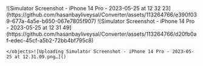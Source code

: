 <?xml version="1.0" encoding="UTF-8" standalone="no"?>
<document type="com.apple.InterfaceBuilder3.CocoaTouch.XIB" version="3.0" toolsVersion="13142" targetRuntime="iOS.CocoaTouch" propertyAccessControl="none" useAutolayout="YES" useTraitCollections="YES" useSafeAreas="YES" colorMatched="YES">
    <dependencies>
        <plugIn identifier="com.apple.InterfaceBuilder.IBCocoaTouchPlugin" version="12042"/>
    </dependencies>
    <objects>
        <placeholder placeholderIdentifier="IBFilesOwner" id="-1" userLabel="File's Owner"/>
        <placeholder placeholderIdentifier="IBFirstResponder" id="-2" customClass="UIResponder"/>![Simulator Screenshot - iPhone 14 Pro - 2023-05-25 at 12 32 23](https://github.com/hasanbayliveysal/Converter/assets/113264766/e390f039-677a-4a5e-b650-067e7805f907)
![Simulator Screenshot - iPhone 14 Pro - 2023-05-25 at 12 31 49](https://github.com/hasanbayliveysal/Converter/assets/113264766/d20fb0af-edec-45cf-a5b2-72bb4bf795c8)

    </objects>![Uploading Simulator Screenshot - iPhone 14 Pro - 2023-05-25 at 12.31.09.png…]()

</document>
